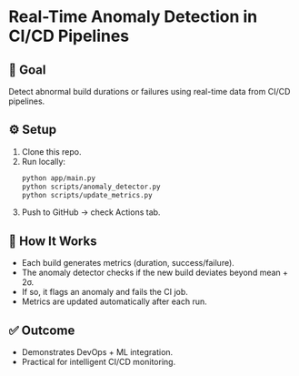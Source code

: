 # Real-Time Anomaly Detection in CI/CD Pipelines

## 🎯 Goal
Detect abnormal build durations or failures using real-time data from CI/CD pipelines.

## ⚙️ Setup
1. Clone this repo.
2. Run locally:
   ```bash
   python app/main.py
   python scripts/anomaly_detector.py
   python scripts/update_metrics.py
   ```
3. Push to GitHub → check Actions tab.

## 🧠 How It Works
- Each build generates metrics (duration, success/failure).
- The anomaly detector checks if the new build deviates beyond mean + 2σ.
- If so, it flags an anomaly and fails the CI job.
- Metrics are updated automatically after each run.

## ✅ Outcome
- Demonstrates DevOps + ML integration.
- Practical for intelligent CI/CD monitoring.
